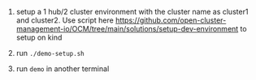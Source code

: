 1. setup a 1 hub/2 cluster environment with the cluster name as cluster1 and cluster2. Use script here https://github.com/open-cluster-management-io/OCM/tree/main/solutions/setup-dev-environment to setup on kind

2. run `./demo-setup.sh`

3. run `demo` in another terminal
